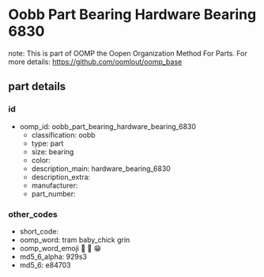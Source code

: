 # Oobb Part Bearing Hardware Bearing 6830  

note: This is part of OOMP the Oopen Organization Method For Parts. For more details: https://github.com/oomlout/oomp_base

##  part details





### id
* oomp_id: oobb_part_bearing_hardware_bearing_6830
  * classification: oobb
  * type: part
  * size: bearing
  * color: 
  * description_main: hardware_bearing_6830
  * description_extra: 
  * manufacturer: 
  * part_number: 

### other_codes
* short_code: 
* oomp_word: tram baby_chick grin
* oomp_word_emoji :tram: :baby_chick: :grin:
* md5_6_alpha: 929s3
* md5_6: e84703